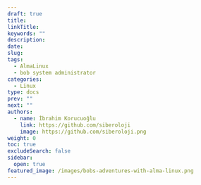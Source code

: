```yaml
---
draft: true
title: 
linkTitle: 
keywords: ""
description: 
date: 
slug: 
tags:
  - AlmaLinux
  - bob system administrator
categories:
  - Linux
type: docs
prev: ""
next: ""
authors:
  - name: İbrahim Korucuoğlu
    link: https://github.com/siberoloji
    image: https://github.com/siberoloji.png
weight: 0
toc: true
excludeSearch: false
sidebar:
  open: true
featured_image: /images/bobs-adventures-with-alma-linux.png
---
```

